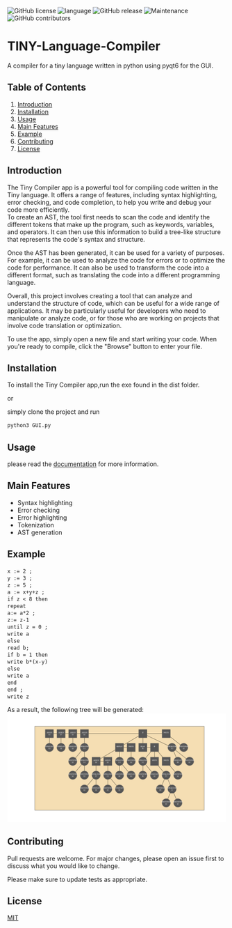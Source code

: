 ![GitHub license](https://img.shields.io/github/license/Naereen/StrapDown.js.svg)
![language](https://img.shields.io/badge/language-python-blue.svg)
![GitHub release](https://img.shields.io/github/release/Naereen/StrapDown.js.svg)
![Maintenance](https://img.shields.io/badge/Maintained%3F-yes-green.svg)
![GitHub contributors](https://img.shields.io/github/contributors/Naereen/StrapDown.js.svg)
# TINY-Language-Compiler
A compiler for a tiny language written in python using pyqt6 for the GUI.

## Table of Contents
1. [Introduction](#introduction)
2. [Installation](#installation)
3. [Usage](#usage)
4. [Main Features](#main-features)
5. [Example](#example)
6. [Contributing](#contributing)
7. [License](#license)

## Introduction
The Tiny Compiler app is a powerful tool for compiling code written in the Tiny language. It offers a range of features, including syntax highlighting, error checking, and code completion, to help you write and debug your code more efficiently.\
To create an AST, the tool first needs to scan the code and identify the different tokens that make up the program, such as keywords, variables, and operators. It can then use this information to build a tree-like structure that represents the code's syntax and structure.

Once the AST has been generated, it can be used for a variety of purposes. For example, it can be used to analyze the code for errors or to optimize the code for performance. It can also be used to transform the code into a different format, such as translating the code into a different programming language.

Overall, this project involves creating a tool that can analyze and understand the structure of code, which can be useful for a wide range of applications. It may be particularly useful for developers who need to manipulate or analyze code, or for those who are working on projects that involve code translation or optimization.

To use the app, simply open a new file and start writing your code. When you're ready to compile, click the \"Browse\" button to enter your file.

## Installation
To install the Tiny Compiler app,run the exe found in the dist folder.

or 

simply clone the project and run
```bash
python3 GUI.py
```
## Usage
please read the [documentation](Documentation.docx) for more information.


## Main Features
- Syntax highlighting
- Error checking
- Error highlighting
- Tokenization
- AST generation

## Example
```tiny language program
x := 2 ;
y := 3 ;
z := 5 ;
a := x+y+z ;
if z < 8 then
repeat
a:= a*2 ;
z:= z-1 
until z = 0 ;
write a
else
read b;
if b = 1 then
write b*(x-y)
else
write a 
end
end ;
write z
```
As a result, the following tree will be generated:
![alt text](Trees/input2_tree.png)


## Contributing
Pull requests are welcome. For major changes, please open an issue first to discuss what you would like to change.

Please make sure to update tests as appropriate.

## License
[MIT](https://choosealicense.com/licenses/mit/)

